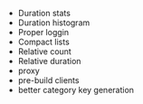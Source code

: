 - Duration stats
- Duration histogram
- Proper loggin
- Compact lists
- Relative count
- Relative duration
- proxy
- pre-build clients
- better category key generation